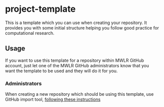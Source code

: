 # project-template
This is a template which you can use when creating your repository. It provides you with some initial structure helping you follow good practice for computational research.


## Usage
If you want to use this template for a repository within MWLR GitHub account, just let one of the MWLR GitHub administrators know that you want the template to be used and they will do it for you.

### Administrators
When creating a new repository which should be using this template, use GitHub import tool, [following these instructions](https://docs.github.com/en/github/importing-your-projects-to-github/importing-a-repository-with-github-importer)
